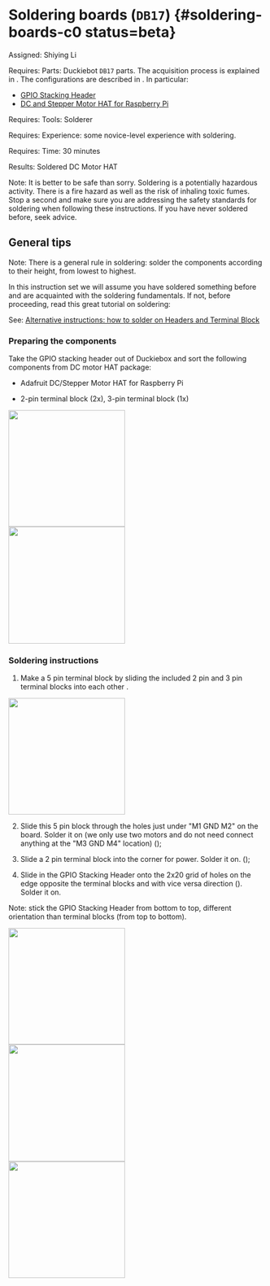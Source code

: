 # Soldering boards (`DB17`) {#soldering-boards-c0 status=beta}

Assigned: Shiying Li

<!--
Shiying: how long does it take to solder the stuff described in this chapter? (I guessed 30 mins, change it with the real number)

-->

<div class='requirements' markdown="1">

Requires: Parts: Duckiebot `DB17` parts. The acquisition process is explained in [](#acquiring-parts-c0). The configurations are described in [](#duckiebot-configurations). In particular:

- [GPIO Stacking Header](http://adafru.it/2223)
- [DC and Stepper Motor HAT for Raspberry Pi](http://adafru.it/2348)

Requires: Tools: Solderer

Requires: Experience: some novice-level experience with soldering.

Requires: Time: 30 minutes

Results: Soldered DC Motor HAT

</div>

Note: It is better to be safe than sorry. Soldering is a potentially hazardous activity. There is a fire hazard as well as the risk of inhaling toxic fumes. Stop a second and make sure you are addressing the safety standards for soldering when following these instructions. If you have never soldered before, seek advice.

## General tips

Note: There is a general rule in soldering: solder the components according to their height, from lowest to highest.

In this instruction set we will assume you have soldered something before and are acquainted with the soldering fundamentals. If not, before proceeding, read this great tutorial on soldering:

See: [Alternative instructions: how to solder on Headers and Terminal Block](https://learn.adafruit.com/adafruit-dc-and-stepper-motor-hat-for-raspberry-pi/assembly)

### Preparing the components

Take the GPIO stacking header [](#fig:GPIO_Stacking_Header) out of Duckiebox and sort the following components from DC motor HAT package:

- Adafruit DC/Stepper Motor HAT for Raspberry Pi

- 2-pin terminal block (2x), 3-pin terminal block (1x)

<div figure-id="fig:GPIO_Stacking_Header" figure-caption="GPIO_Stacking_Header">
     <img src="GPIO_Stacking_Header.jpg" style='width: 30ex; height: auto'/>
</div>

<div figure-id="fig:DC/Stepper_HAT" figure-caption="DC/Stepper Motor HAT and solder components">
    <img src="DC_stepper_HAT.jpg" style='width: 30ex; height: auto'/>
</div>

### Soldering instructions

1) Make a 5 pin terminal block by sliding the included 2 pin and 3 pin terminal blocks into each other [](#fig:terminal_block).

<div figure-id="fig:terminal_block" figure-caption="5 pin terminal_block">
   <img src="terminal_block.jpg" style='width: 30ex; height: auto'/>
</div>

2) Slide this 5 pin block through the holes just under "M1 GND M2" on the board. Solder it on (we only use two motors and do not need connect anything at the "M3 GND M4" location) ([](#figure:upview_Stepper_Motor));

3) Slide a 2 pin terminal block into the corner for power. Solder it on. ([](#figure:sideview_terminal));

4) Slide in the GPIO Stacking Header onto the 2x20 grid of holes on the edge opposite the terminal blocks and with vice versa direction ([](#figure:GPIO_HAT_orientation)). Solder it on.

Note: stick the GPIO Stacking Header from bottom to top, different orientation than terminal blocks (from top to bottom).


<div figure-id="fig:GPIO_HAT_orientation" figure-caption=" ">
   <img src="GPIO_HAT_orientation.jpg" style='width: 30ex; height: auto'/>
</div>

<div figure-id="fig:sideview_terminal" figure-caption="Side view of finished soldering DC/Stepper Motor HAT">
   <img src="sideview_Stepper_HAT.jpg" style='width: 30ex; height: auto'/>
</div>

<div figure-id="fig:upview_Stepper_Motor" figure-caption="upside view of finished soldering DC/Stepper Motor HAT">
   <img src="upview_stepper_Motor.jpg" style='width: 30ex; height: auto'/>
</div>
